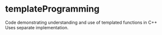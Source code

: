 # templateProgramming
Code demonstrating understanding and use of templated functions in C++
Uses separate implementation.
